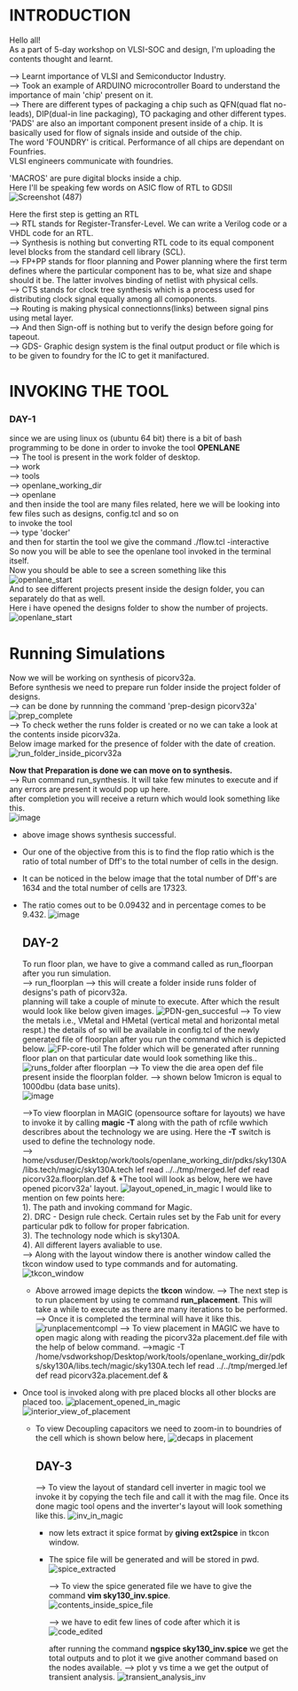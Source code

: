# **INTRODUCTION**  
Hello all!  
As a part of 5-day workshop on VLSI-SOC and design, I'm uploading the contents thought and learnt.  
  
--> Learnt importance of VLSI and Semiconductor Industry.  
--> Took an example of ARDUINO microcontroller Board to understand the importance of main 'chip' present on it.  
--> There are different types of packaging a chip such as QFN(quad flat no-leads), DIP(dual-in line packaging), TO packaging and other different types.  
'PADS' are also an important component present inside of a chip. It is basically used for flow of signals inside and outside of the chip.  
The word 'FOUNDRY' is critical. Performance of all chips are dependant on Founfries.  
VLSI engineers communicate with foundries.  
    
'MACROS' are pure digital blocks inside a chip.  
Here I'll be speaking few words on ASIC flow of RTL to GDSII  
![Screenshot (487)](https://github.com/himanshuat01/VSD-workshop/assets/114060372/3501fbcc-f9bc-41ae-8d26-25e2c0378168)
  
Here the first step is getting an RTL  
--> RTL stands for Register-Transfer-Level. We can write a Verilog code or a VHDL code for an RTL.  
--> Synthesis is nothing but converting RTL code to its equal component level blocks from the standard cell library (SCL).   
--> FP+PP stands for floor planning and Power planning where the first term defines where the particular component has to be, what size and shape should it be. The latter involves binding of netlist with physical cells.  
--> CTS stands for clock tree synthesis which is a process used for distributing clock signal equally among all comoponents.  
--> Routing is making physical connectionns(links) between signal pins using metal layer.  
--> And then Sign-off is nothing but to verify the design before going for tapeout.  
--> GDS- Graphic design system is the final output product or file which is to be given to foundry for the IC to get it manifactured.  



# **INVOKING THE TOOL**  
### **DAY-1**  

since we are using linux os (ubuntu 64 bit) there is a bit of bash programming to be done in order to invoke the tool **OPENLANE**  
--> The tool is present in the work folder of desktop.  
--> work  
--> tools  
--> openlane_working_dir  
--> openlane  
and then inside the tool are many files related, here we will be looking into few files such as designs, config.tcl and so on  
to invoke the tool  
--> type 'docker'  
and then for startin the tool we give the command ./flow.tcl -interactive  
So now you will be able to see the openlane tool invoked in the terminal itself.  
Now you should be able to see a screen something like this  
![openlane_start](https://github.com/himanshuat01/VSD-workshop/assets/114060372/20713412-5fd2-4418-b744-76ec03921139)  
And to see different projects present inside the design folder, you can separately do that as well.  
Here i have opened the designs folder to show the number of projects.  
![openlane_start](https://github.com/himanshuat01/VSD-workshop/assets/114060372/c4a1fcfc-b0e9-4e50-8139-d36af24f846d)  

  # **Running Simulations**   
  
Now we will be working on synthesis of picorv32a.  
Before synthesis we need to prepare run folder inside the project folder of designs.  
--> can be done by runnning the command 'prep-design picorv32a'  
![prep_complete](https://github.com/himanshuat01/VSD-workshop/assets/114060372/fee4533d-98b4-47fb-9b70-a87769b8c58c)  
--> To check wether the runs folder is created or no we can take a look at the contents inside picorv32a.  
Below image marked for the presence of folder with the date of  creation.  
![run_folder_inside_picorv32a](https://github.com/himanshuat01/VSD-workshop/assets/114060372/0a03e0d1-4346-4722-8fd1-fa07ceba59c3)  

  **Now that Preparation is done we can move on to synthesis.**   
--> Run command run_synthesis. It will take few minutes to execute and if any errors are present it would pop up here.  
after completion you will receive a return which would look something like this.  
![image](https://github.com/himanshuat01/VSD-workshop/assets/114060372/16223132-498f-4544-a748-40a7b9b9b2cc)  
* above image shows synthesis successful.
* Our one of the objective from this is to find the flop ratio which is the ratio of total number of Dff's to the total number of cells in the design.  
* It can be noticed in the below image that the total number of Dff's are 1634 and the total number of cells are 17323.
* The ratio comes out to be 0.09432 and in percentage comes to be 9.432.
  ![image](https://github.com/himanshuat01/VSD-workshop/assets/114060372/bb266198-48d5-437b-b88d-d448b44e4c93)

     ## **DAY-2**
  To run floor plan, we have to give a command called as run_floorpan after you run simulation.   
  --> run_floorplan
  --> this will create a folder inside runs folder of designs's path of picorv32a.   
  planning will take a couple of minute to execute.
  After which the result would look like below given images.
![PDN-gen_succesful](https://github.com/himanshuat01/VSD-workshop/assets/114060372/df7d39c5-8cbc-4196-aca4-6c72408ec8f2)
--> To view the metals i.e., VMetal and HMetal (vertical metal and horizontal metal respt.) the details of so will be available in config.tcl of the newly generated file of floorplan after you run the command which is depicted below.
  ![FP-core-util](https://github.com/himanshuat01/VSD-workshop/assets/114060372/e8e9591a-6b8b-4b1f-a840-7667969df8cd)
  The folder which will be generated after running floor plan on that particular date would look something like this..
 ![runs_folder after floorplan](https://github.com/himanshuat01/VSD-workshop/assets/114060372/3e09085b-86ec-4d27-8b60-f1310aa11660)
--> To view the die area open def file present inside the floorplan folder.
  --> shown below 1micron is equal to 1000dbu (data base units).   
  ![image](https://github.com/himanshuat01/VSD-workshop/assets/114060372/3cd0b319-68e2-4086-8c1a-987c97bc2fc5)

  -->To view floorplan in MAGIC (opensource softare for layouts) we have to invoke it by calling **magic -T** along with the path of rcfile wwhich describres about the technology we are using. Here the **-T** switch is used to define the technology node.   
  --> home/vsduser/Desktop/work/tools/openlane_working_dir/pdks/sky130A/libs.tech/magic/sky130A.tech lef read ../../tmp/merged.lef def read picorv32a.floorplan.def &
  *The tool will look as below, here we have opened picorv32a' layout.
  ![layout_opened_in_magic](https://github.com/himanshuat01/VSD-workshop/assets/114060372/fec5e8ac-327d-46f5-8171-4d26ae0c0bf9)
  I would like to mention on few points here:      
  1). The path and invoking command for Magic.   
  2). DRC - Design rule check. Certain rules set by the Fab unit for every particular pdk to follow for proper fabrication.       
  3). The technology node which is sky130A.    
  4). All different layers avaliable to use.     
--> Along with the layout window there is another window called the tkcon window used to type commands and for automating.    
  ![tkcon_window](https://github.com/himanshuat01/VSD-workshop/assets/114060372/3a48609a-f014-4732-88c3-ab8bc8e7d4cc)
  * Above arrowed image depicts the **tkcon** window.
    --> The next step is to run placement by using te command **run_placement**.
    This will take a while to execute as there are many iterations to be performed.
    --> Once it is completed the terminal will have it like this.
    ![runplacementcompl](https://github.com/himanshuat01/VSD-workshop/assets/114060372/5ba35b90-4b46-4600-877e-0d76bddcf05c)
  --> To view placement in MAGIC we have to open magic along with reading the picorv32a placement.def file with the help of below command.
  -->magic -T /home/vsdworkshop/Desktop/work/tools/openlane_working_dir/pdks/sky130A/libs.tech/magic/sky130A.tech lef read ../../tmp/merged.lef def read picorv32a.placement.def &
* Once tool is invoked along with pre placed blocks all other blocks are placed too.
  ![placement_opened_in_magic](https://github.com/himanshuat01/VSD-workshop/assets/114060372/c85eedbf-df56-429a-8409-71dd6b01d8f1)
  ![interior_view_of_placement](https://github.com/himanshuat01/VSD-workshop/assets/114060372/85248feb-1adc-445a-8df1-b286daffa601)
  * To view Decoupling capacitors we need to zoom-in to boundries of the cell which is shown below here,
  ![decaps in placement](https://github.com/himanshuat01/VSD-workshop/assets/114060372/15fc1ff5-73d4-4e50-83fa-cb63fd701536)



    ## **DAY-3**

      --> To view the layout of standard cell inverter in magic tool we invoke it by copying the tech file and call it with the mag file. Once its done magic tool opens and the inverter's layout will look something like this.
    ![inv_in_magic](https://github.com/himanshuat01/VSD-workshop/assets/114060372/f9345667-7f8e-498f-8570-ff1be26fd0c4)
    * now lets extract it spice format by **giving ext2spice** in tkcon window.     
    * The spice file will be generated and will be stored in pwd.
      ![spice_extracted](https://github.com/himanshuat01/VSD-workshop/assets/114060372/a3cb2db1-050c-4a18-8593-cacf82a775aa)
      
      --> To view the spice generated file we have to give the command **vim sky130_inv.spice**.   
      ![contents_inside_spice_file](https://github.com/himanshuat01/VSD-workshop/assets/114060372/a9096075-d7cd-4a6e-ad10-1ca3ad26bae4)

        --> we have to edit few lines of code after which it is
      ![code_edited](https://github.com/himanshuat01/VSD-workshop/assets/114060372/c37bfe82-5172-4944-83cd-be2073d161e2)

      after running the command **ngspice sky130_inv.spice** we get the total outputs and to plot it we give another command based on the nodes available.
      --> plot y vs time a we get the output of transient analysis.
      ![transient_analysis_inv](https://github.com/himanshuat01/VSD-workshop/assets/114060372/ed440302-6c78-4b8f-80a6-30c8e4d698ff)
      





    



    









  

 

  
  
  


  




  

  
  




  




















